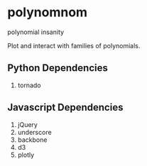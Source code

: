 polynomnom
==========

polynomial insanity

Plot and interact with families of polynomials.


Python Dependencies
-------------------

1. tornado


Javascript Dependencies
-----------------------

1. jQuery
2. underscore
3. backbone
4. d3
5. plotly
